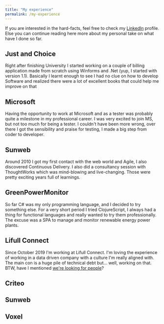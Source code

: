 ```yaml
---
title: "My experience"
permalink: /my-experience
---
```


If you are interested in the hard-facts, feel free to check my
[LinkedIn](https://www.linkedin.com/in/xaviametller/) profile. Else you
can continue reading here more about my personal take on what have I done
so far.

## Just and Choice
Right after finishing University I started working on a couple of billing
application made from scratch using Winforms and .Net (yup, I started with
version 1.1). Basically I learnt enough to see I had no clue on how to
develop Software and realized there were a lot of excellent books that
could help me improve on that  

## Microsoft
Having the opportunity to work at Microsoft and as a tester was probably
quite a milestone in my professional career. I was very excited to join
MS, but not too much for being a tester. I couldn't have been more wrong,
over there I got the sensibility and praise for testing, I made a big step
from coder to developer.

## Sunweb
Around 2010 I got my first contact with the web world and Agile, I also
discovered Continuous Delivery. I also did a consultancy session with
ThoughtWorks which was mind-blowing and live-changing. Those were pretty
exciting years full of learnings.

## GreenPowerMonitor
So far C# was my only programming language, and I decided to try something
else. For a very short period I tried ClojureScript, I always had a thing
for functional languages and really wanted to try them professionally. The
excuse was a SPA to manage and monitor renewable energy power plants.

## Lifull Connect
Since October 2019 I'm working at Lifull Connect. I'm loving the
experience of working in a data driven company with a culture I'm really
aligned with. The main con is a huge pile of technical debt but... well,
working on that. BTW, have I mentioned [we're looking for
people](https://www.lifullconnect.com/careers/)?

## Criteo

## Sunweb

## Voxel

